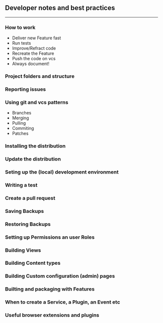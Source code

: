 ## Developer notes and best practices
---------------------------------------

### How to work
- Deliver new Feature fast
- Run tests
- Improve/Refract code
- Recreate the Feature
- Push the code on vcs
- Always document!

### Project folders and structure

### Reporting issues

### Using git and vcs patterns

- Branches
- Merging
- Pulling
- Commiting
- Patches

### Installing the distribution

### Update the distribution

### Seting up the (local) development environment

### Writing a test

### Create a pull request

### Saving Backups

### Restoring Backups

### Setting up Permissions an user Roles

### Building Views

### Building Content types

### Building Custom configuration (admin) pages

### Builting and packaging with Features

### When to create a Service, a Plugin, an Event etc

### Useful browser extensions and plugins


